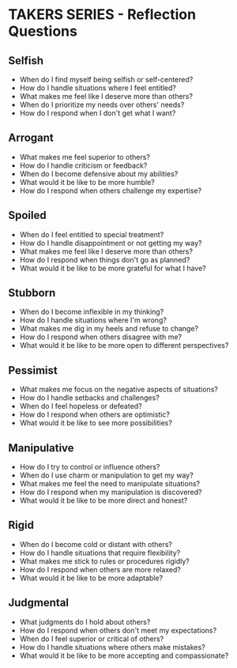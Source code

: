 # TAKERS SERIES - Reflection Questions

## Selfish
- When do I find myself being selfish or self-centered?
- How do I handle situations where I feel entitled?
- What makes me feel like I deserve more than others?
- When do I prioritize my needs over others' needs?
- How do I respond when I don't get what I want?

## Arrogant
- What makes me feel superior to others?
- How do I handle criticism or feedback?
- When do I become defensive about my abilities?
- What would it be like to be more humble?
- How do I respond when others challenge my expertise?

## Spoiled
- When do I feel entitled to special treatment?
- How do I handle disappointment or not getting my way?
- What makes me feel like I deserve more than others?
- How do I respond when things don't go as planned?
- What would it be like to be more grateful for what I have?

## Stubborn
- When do I become inflexible in my thinking?
- How do I handle situations where I'm wrong?
- What makes me dig in my heels and refuse to change?
- How do I respond when others disagree with me?
- What would it be like to be more open to different perspectives?

## Pessimist
- What makes me focus on the negative aspects of situations?
- How do I handle setbacks and challenges?
- When do I feel hopeless or defeated?
- How do I respond when others are optimistic?
- What would it be like to see more possibilities?

## Manipulative
- How do I try to control or influence others?
- When do I use charm or manipulation to get my way?
- What makes me feel the need to manipulate situations?
- How do I respond when my manipulation is discovered?
- What would it be like to be more direct and honest?

## Rigid
- When do I become cold or distant with others?
- How do I handle situations that require flexibility?
- What makes me stick to rules or procedures rigidly?
- How do I respond when others are more relaxed?
- What would it be like to be more adaptable?

## Judgmental
- What judgments do I hold about others?
- How do I respond when others don't meet my expectations?
- When do I feel superior or critical of others?
- How do I handle situations where others make mistakes?
- What would it be like to be more accepting and compassionate?
